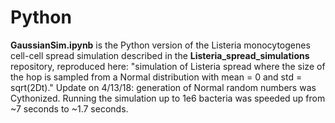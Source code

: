 # Python

**GaussianSim.ipynb** is the Python version of the Listeria monocytogenes cell-cell spread simulation described in the **Listeria_spread_simulations** repository, reproduced here: "simulation of Listeria spread where the size of the hop is sampled from a Normal distribution with mean = 0 and std = sqrt(2Dt)."
  Update on 4/13/18: generation of Normal random numbers was Cythonized. Running the simulation up to 1e6 bacteria was speeded up from ~7 seconds to ~1.7 seconds.
